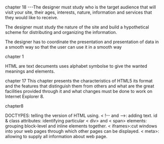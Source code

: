 chapter 18
---The designer must study who is the target audience that will visit your
 site, their ages, interests, nature,
 information and services that they would like to receive.

The designer must study the nature of the site and build a hypothetical scheme for
 distributing and organizing the information.

The designer has to coordinate the presentation and presentation of data in a smooth way 
so that the user can use it in a smooth way

chapter 1

HTML are text decuments uses alphabet symbolse to give the wanted meanings and elements.

chapter 17
This chapter presents the characteristics of HTML5 its format and the features that 
distinguish them from others and what are the great facilities provided through it and 
what changes must be done to work on Internet Explorer 8.

chapter8

DOCTYPES: telling the version of HTML using.
< !-- and -->: adding text.
id & class attributes: identifying particular 
< div> and < span> elements: grouping block-level and inline elements together.
< iframes>:cut windows into your web pages through
which other pages can be displayed.
< meta>: allowing to supply all information about web page.
